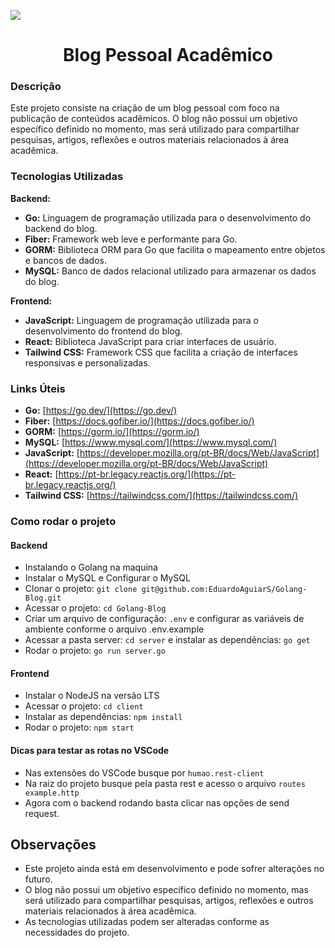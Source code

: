 ![](https://draft.dev/learn/assets/posts/golang.png)

<center><h1>Blog Pessoal Acadêmico</h1></center>

### Descrição

Este projeto consiste na criação de um blog pessoal com foco na publicação de conteúdos acadêmicos. O blog não possui um objetivo específico definido no momento, mas será utilizado para compartilhar pesquisas, artigos, reflexões e outros materiais relacionados à área acadêmica.

### Tecnologias Utilizadas

**Backend:**

- **Go:** Linguagem de programação utilizada para o desenvolvimento do backend do blog.
- **Fiber:** Framework web leve e performante para Go.
- **GORM:** Biblioteca ORM para Go que facilita o mapeamento entre objetos e bancos de dados.
- **MySQL:** Banco de dados relacional utilizado para armazenar os dados do blog.

**Frontend:**

- **JavaScript:** Linguagem de programação utilizada para o desenvolvimento do frontend do blog.
- **React:** Biblioteca JavaScript para criar interfaces de usuário.
- **Tailwind CSS:** Framework CSS que facilita a criação de interfaces responsivas e personalizadas.

### Links Úteis

- **Go:** [https://go.dev/](https://go.dev/)
- **Fiber:** [https://docs.gofiber.io/](https://docs.gofiber.io/)
- **GORM:** [https://gorm.io/](https://gorm.io/)
- **MySQL:** [https://www.mysql.com/](https://www.mysql.com/)
- **JavaScript:** [https://developer.mozilla.org/pt-BR/docs/Web/JavaScript](https://developer.mozilla.org/pt-BR/docs/Web/JavaScript)
- **React:** [https://pt-br.legacy.reactjs.org/](https://pt-br.legacy.reactjs.org/)
- **Tailwind CSS:** [https://tailwindcss.com/](https://tailwindcss.com/)

### Como rodar o projeto

#### Backend

- Instalando o Golang na maquina
- Instalar o MySQL e Configurar o MySQL
- Clonar o projeto: `git clone git@github.com:EduardoAguiarS/Golang-Blog.git`
- Acessar o projeto: `cd Golang-Blog`
- Criar um arquivo de configuração: `.env` e configurar as variáveis de ambiente conforme o arquivo .env.example
- Acessar a pasta server: `cd server` e instalar as dependências: `go get`
- Rodar o projeto: `go run server.go`

#### Frontend

- Instalar o NodeJS na versão LTS
- Acessar o projeto: `cd client`
- Instalar as dependências: `npm install`
- Rodar o projeto: `npm start`

#### Dicas para testar as rotas no VSCode

- Nas extensões do VSCode busque por ```humao.rest-client```
- Na raiz do projeto busque pela pasta rest e acesso o arquivo `routes example.http`
- Agora com o backend rodando basta clicar nas opções de send request.

## Observações

- Este projeto ainda está em desenvolvimento e pode sofrer alterações no futuro.
- O blog não possui um objetivo específico definido no momento, mas será utilizado para compartilhar pesquisas, artigos, reflexões e outros materiais relacionados à área acadêmica.
- As tecnologias utilizadas podem ser alteradas conforme as necessidades do projeto.
